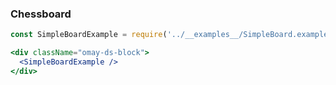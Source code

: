 
### Chessboard

```jsx
const SimpleBoardExample = require('../__examples__/SimpleBoard.example').default;

<div className="omay-ds-block">
  <SimpleBoardExample />
</div>
```
